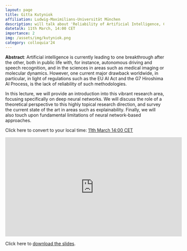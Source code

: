 ```yaml
---
layout: page
title: Gitta Kutyniok
affiliation: Ludwig-Maximilians-Universität München
description: will talk about 'Reliability of Artificial Intelligence, Chances and Challenges'
datetalk: 11th March, 14:00 CET
importance: 2
img: /assets/img/kutyniok.png
category: colloquia'24
---
```


<p>
<b>Abstract</b>: Artificial intelligence is currently leading to one breakthrough after the other, both in public life with, for instance, autonomous driving and speech recognition, and in the sciences in areas such as medical imaging or molecular dynamics. However, one current major drawback worldwide, in particular, in light of regulations such as the EU AI Act and the G7 Hiroshima AI Process, is the lack of reliability of such methodologies.

In this lecture, we will provide an introduction into this vibrant research area, focusing specifically on deep neural networks. We will discuss the role of a theoretical perspective to this highly topical research direction, and survey the current state of the art in areas such as explainability. Finally, we will also touch upon fundamental limitations of neural network-based approaches.    </p>


Click here to convert to your local time: <a href='https://www.timeanddate.com/worldclock/fixedtime.html?msg=B%3DM2L+-+Gitta+Kutyniok&iso=20240311T14&p1=31&ah=1&am=30' target='time'>11th March 14:00 CET </a>



<iframe width="560" height="315" src="https://www.youtube.com/embed/9MJwsKuDkiU" title="YouTube video player" frameborder="0" allow="accelerometer; autoplay; clipboard-write; encrypted-media; gyroscope; picture-in-picture; web-share" allowfullscreen></iframe> 

Click here to <a href="https://mat.uab.cat/~rubio/bM2L/Kutyniok-bM2L.pdf" target="slideskutyniok">download the slides</a>.